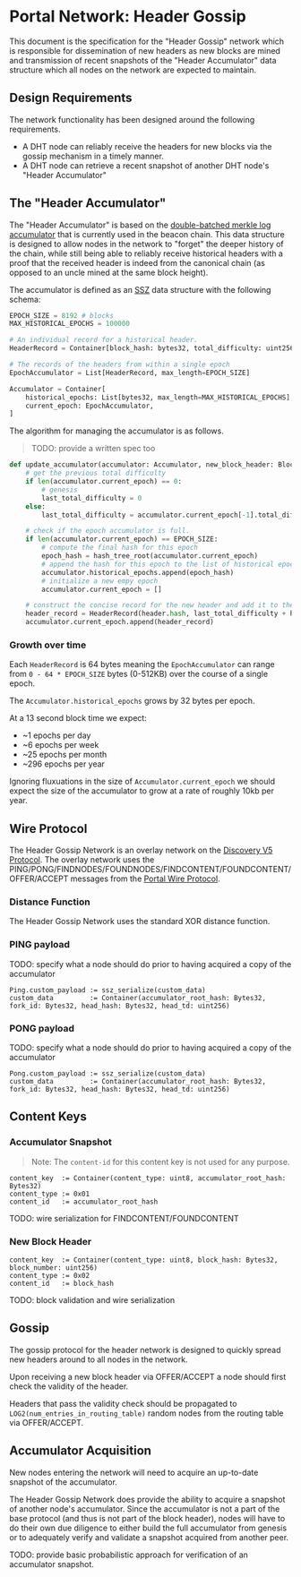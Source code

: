 # Portal Network: Header Gossip

This document is the specification for the "Header Gossip" network which is responsible for dissemination of new headers as new blocks are mined and  transmission of recent snapshots of the "Header Accumulator" data structure which all nodes on the network are expected to maintain.

## Design Requirements

The network functionality has been designed around the following requirements.

- A DHT node can reliably receive the headers for new blocks via the gossip mechanism in a timely manner.
- A DHT node can retrieve a recent snapshot of another DHT node's "Header Accumulator"


## The "Header Accumulator"

The "Header Accumulator" is based on the [double-batched merkle log accumulator](https://ethresear.ch/t/double-batched-merkle-log-accumulator/571) that is currently used in the beacon chain.  This data structure is designed to allow nodes in the network to "forget" the deeper history of the chain, while still being able to reliably receive historical headers with a proof that the received header is indeed from the canonical chain (as opposed to an uncle mined at the same block height).

The accumulator is defined as an [SSZ](https://ssz.dev/) data structure with the following schema:

```python
EPOCH_SIZE = 8192 # blocks
MAX_HISTORICAL_EPOCHS = 100000

# An individual record for a historical header.
HeaderRecord = Container[block_hash: bytes32, total_difficulty: uint256]

# The records of the headers from within a single epoch
EpochAccumulator = List[HeaderRecord, max_length=EPOCH_SIZE]

Accumulator = Container[
    historical_epochs: List[bytes32, max_length=MAX_HISTORICAL_EPOCHS],
    current_epoch: EpochAccumulator,
]
```

The algorithm for managing the accumulator is as follows.

> TODO: provide a written spec too

```python
def update_accumulator(accumulator: Accumulator, new_block_header: BlockHeader) -> None:
    # get the previous total difficulty
    if len(accumulator.current_epoch) == 0:
        # genesis
        last_total_difficulty = 0
    else:
        last_total_difficulty = accumulator.current_epoch[-1].total_difficulty

    # check if the epoch accumulator is full.
    if len(accumulator.current_epoch) == EPOCH_SIZE:
        # compute the final hash for this epoch
        epoch_hash = hash_tree_root(accumulator.current_epoch)
        # append the hash for this epoch to the list of historical epochs
        accumulator.historical_epochs.append(epoch_hash)
        # initialize a new empy epoch
        accumulator.current_epoch = []

    # construct the concise record for the new header and add it to the current epoch.
    header_record = HeaderRecord(header.hash, last_total_difficulty + header.difficulty)
    accumulator.current_epoch.append(header_record)
```

### Growth over time

Each `HeaderRecord` is 64 bytes meaning the `EpochAccumulator` can range from `0 - 64 * EPOCH_SIZE` bytes (0-512KB) over the course of a single epoch.

The `Accumulator.historical_epochs` grows by 32 bytes per epoch.

At a 13 second block time we expect:

- ~1 epochs per day
- ~6 epochs per week
- ~25 epochs per month
- ~296 epochs per year

Ignoring fluxuations in the size of `Accumulator.current_epoch` we should expect the size of the accumulator to grow at a rate of roughly 10kb per year.


## Wire Protocol

The Header Gossip Network is an overlay network on the [Discovery V5 Protocol](https://github.com/ethereum/devp2p/blob/master/discv5/discv5-theory.md).  The overlay network uses the PING/PONG/FINDNODES/FOUNDNODES/FINDCONTENT/FOUNDCONTENT/OFFER/ACCEPT messages from the [Portal Wire Protocol](./portal-wire-protocol.md).

### Distance Function

The Header Gossip Network uses the standard XOR distance function.

### PING payload

TODO: specify what a node should do prior to having acquired a copy of the accumulator

```
Ping.custom_payload := ssz_serialize(custom_data)
custom_data         := Container(accumulator_root_hash: Bytes32, fork_id: Bytes32, head_hash: Bytes32, head_td: uint256)
```

### PONG payload

TODO: specify what a node should do prior to having acquired a copy of the accumulator

```
Pong.custom_payload := ssz_serialize(custom_data)
custom_data         := Container(accumulator_root_hash: Bytes32, fork_id: Bytes32, head_hash: Bytes32, head_td: uint256)
```

## Content Keys

### Accumulator Snapshot

> Note: The `content-id` for this content key is not used for any purpose.

```
content_key  := Container(content_type: uint8, accumulator_root_hash: Bytes32)
content_type := 0x01
content_id   := accumulator_root_hash
```

TODO: wire serialization for FINDCONTENT/FOUNDCONTENT

### New Block Header


```
content_key  := Container(content_type: uint8, block_hash: Bytes32, block_number: uint256)
content_type := 0x02
content_id   := block_hash
```

TODO: block validation and wire serialization

## Gossip

The gossip protocol for the header network is designed to quickly spread new headers around to all nodes in the network.

Upon receiving a new block header via OFFER/ACCEPT a node should first check the validity of the header.

Headers that pass the validity check should be propagated to `LOG2(num_entries_in_routing_table)` random nodes from the routing table via OFFER/ACCEPT.

## Accumulator Acquisition

New nodes entering the network will need to acquire an up-to-date snapshot of the accumulator.

The Header Gossip Network does provide the ability to acquire a snapshot of another node's accumulator. Since the accumulator is not a part of the base protocol (and thus is not part of the block header), nodes will have to do their own due diligence to either build the full accumulator from genesis or to adequately verify and validate a snapshot acquired from another peer.

TODO: provide basic probabilistic approach for verification of an accumulator snapshot.
